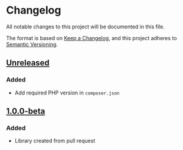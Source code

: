 # Changelog

All notable changes to this project will be documented in this file.

The format is based on [Keep a Changelog](https://keepachangelog.com/en/1.0.0/),
and this project adheres to [Semantic Versioning](https://semver.org/spec/v2.0.0.html).

## [Unreleased](https://github.com/Art4/WP-Requests-PSR18-Adapter/compare/1.0.0-beta...HEAD)

### Added

- Add required PHP version in `composer.json`

## [1.0.0-beta](https://github.com/Art4/WP-Requests-PSR18-Adapter/compare/09aae5d7deac8058c5a25c1d951cd350d066ad6e...1.0.0-beta)

### Added

- Library created from pull request